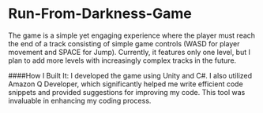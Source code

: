 # Run-From-Darkness-Game
The game is a simple yet engaging experience where the player must reach the end of a track consisting of simple game controls (WASD for player movement and SPACE for Jump). Currently, it features only one level, but I plan to add more levels with increasingly complex tracks in the future.

####How I Built It:
I developed the game using Unity and C#. I also utilized Amazon Q Developer, which significantly helped me write efficient code snippets and provided suggestions for improving my code. This tool was invaluable in enhancing my coding process.
